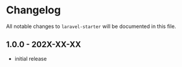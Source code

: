 # Changelog

All notable changes to `laravel-starter` will be documented in this file.

## 1.0.0 - 202X-XX-XX

- initial release
